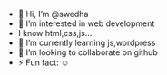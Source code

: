 - 👋 Hi, I’m @swedha
- 👀 I’m interested in web development
- I know html,css,js...
- 🌱 I’m currently learning js,wordpress
- 💞️ I’m looking to collaborate on github
- ⚡ Fun fact: ☺️

<!---
swedha108/swedha108 is a ✨ special ✨ repository because its `README.md` (this file) appears on your GitHub profile.
You can click the Preview link to take a look at your changes.
--->
